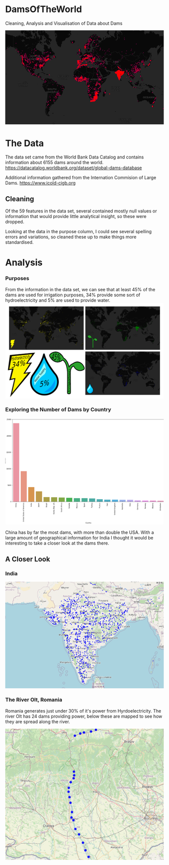 # DamsOfTheWorld
Cleaning, Analysis and Visualisation of Data about Dams

![All Dams](DamImages/AllDams.png?raw=true "All Dams")

# The Data

The data set came from the World Bank Data Catalog and contains information about 6155 dams around the world.
https://datacatalog.worldbank.org/dataset/global-dams-database

Additional information gathered from the Internation Commision of Large Dams.
https://www.icold-cigb.org

## Cleaning

Of the 59 features in the data set, several contained mostly null values or information that would provide little analytical insight, so these were dropped.

Looking at the data in the purpose column, I could see several spelling errors and variations, so cleaned these up to make things more standardised. 

# Analysis

### Purposes

From the information in the data set, we can see that at least 45% of the dams are used for irrigation purposes, 34% provide some sort of hydroelectricity and 5% are used to provide water.
![Purposes](DamImages/Purposes.png?raw=true "Purposes")

### Exploring the Number of Dams by Country

![Countries Top 10](DamImages/NumberPerCountry.png?raw=true "Dams by Country Top 20")

China has by far the most dams, with more than double the USA. With a large amount of geographical information for India I thought it would be interesting to take a closer look at the dams there.

## A Closer Look
### India
![India](DamImages/IndiaAll.png?raw=true "India")

### The River Olt, Romania 

Romania generates just under 30% of it's power from Hyrdoelectricity. The river Olt has 24 dams providing power, below these are mapped to see how they are spread along the river.

![River Olt](DamImages/RiverOrt.png?raw=true "River Olt")


